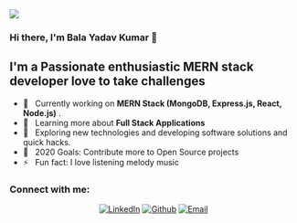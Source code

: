 <img src="https://images.unsplash.com/photo-1444492417251-9c84a5fa18e0?ixlib=rb-1.2.1&ixid=eyJhcHBfaWQiOjEyMDd9&auto=format&fit=crop&w=975&h=200&q=80"/>

### Hi there, I'm Bala Yadav Kumar 👋

## I'm a Passionate enthusiastic MERN stack developer love to take challenges

- 🔭 &nbsp; Currently working on **MERN Stack (MongoDB, Express.js, React, Node.js)** .
- 🌱 &nbsp; Learning more about **Full Stack Applications**
- 🤔 &nbsp; Exploring new technologies and developing software solutions and quick hacks.
- 🥅 &nbsp; 2020 Goals: Contribute more to Open Source projects
- ⚡ &nbsp; Fun fact: I love listening melody music

### Connect with me: 
<p align = "center">
  <a href="https://www.linkedin.com/in/bala-yadavkumar-94254b9b/"><img alt="LinkedIn" src="https://img.shields.io/badge/LinkedIn-M%20Sanjay%20Sharma-blue?style=flat&logo=linkedin"></a>
  <a href="https://github.com/yadavbala"><img alt="Github" src="https://img.shields.io/badge/GitHub-MBalaYadavKumar-blue?style=flat&logo=github"></a>
  <a href="mailto:yadav1995kumar@gmail.com"><img alt="Email" src="https://img.shields.io/badge/Email-yadav1995kumar%40gmail.com-blue?style=flat&logo=gmail"></a>
</p>

<!--
**yadavbala/yadavbala** is a ✨ _special_ ✨ repository because its `README.md` (this file) appears on your GitHub profile.


Here are some ideas to get you started:

- 🔭 I’m currently working on ...
- 🌱 I’m currently learning ...
- 👯 I’m looking to collaborate on ...
- 🤔 I’m looking for help with ...
- 💬 Ask me about ...
- 📫 How to reach me: ...
- 😄 Pronouns: ...
- ⚡ Fun fact: ...
-->
